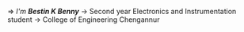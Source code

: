 => *I'm **Bestin K Benny***
     -> Second year Electronics and Instrumentation student
     -> College of Engineering Chengannur